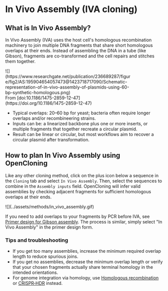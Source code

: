 # In Vivo Assembly (IVA cloning)

## What is In Vivo Assembly?

In Vivo Assembly (IVA) uses the host cell's homologous recombination machinery to join multiple DNA fragments that share short homologous overlaps at their ends. Instead of assembling the DNA in a tube (like Gibson), fragments are co-transformed and the cell repairs and stitches them together.

<div markdown style="max-width: 400px" class="img-container">
![](https://www.researchgate.net/publication/236689287/figure/fig2/AS:195904654057473@1423718717090/Schematic-representation-of-in-vivo-assembly-of-plasmids-using-60-bp-synthetic-homologous.png)
<div markdown class="img-footer">
From [doi:10.1186/1475-2859-12-47](https://doi.org/10.1186/1475-2859-12-47)
</div>
</div>

- Typical overlaps: 20–60 bp for yeast; bacteria often require longer overlaps and/or recombineering strains.
- Inputs can be: a linearized backbone plus one or more inserts, or multiple fragments that together recreate a circular plasmid.
- Result can be linear or circular, but most workflows aim to recover a circular plasmid after transformation.

## How to plan In Vivo Assembly using OpenCloning

Like any other cloning method, click on the plus icon below a sequence in the `Cloning` tab and select `In Vivo Assembly`. Then, select the sequences to combine in the `Assembly inputs` field. OpenCloning will infer valid assemblies by checking adjacent fragments for sufficient homologous overlaps at their ends.

<div markdown style="max-width: 700px" class="img-container">
![](../assets/methods/in_vivo_assembly.gif)
</div>

If you need to add overlaps to your fragments by PCR before IVA, see [Primer design for Gibson assembly](../primer_design.md#primer-design-for-gibson-assembly). The process is similar, simply select "In Vivo Assembly" in the primer design form.

### Tips and troubleshooting

- If you get too many assemblies, increase the minimum required overlap length to reduce spurious joins.
- If you get no assemblies, decrease the minimum overlap length or verify that your chosen fragments actually share terminal homology in the intended orientations.
- For genome integration via homology, use [Homologous recombination](./homologous_recombination.md) or [CRISPR‑HDR](./crispr_hdr.md) instead.

